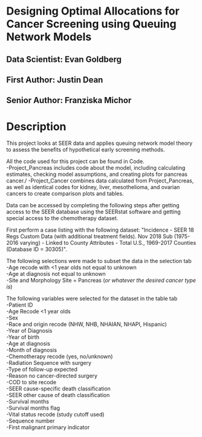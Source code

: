 # Designing Optimal Allocations for Cancer Screening using Queuing Network Models

## Data Scientist: Evan Goldberg
## First Author: Justin Dean
## Senior Author: Franziska Michor

# Description

This project looks at SEER data and applies queuing network model theory to assess the benefits of hypothetical early screening methods.

All the code used for this project can be found in Code.\
-Project_Pancreas includes code about the model, including calculating estimates, checking model assumptions, and creating plots for pancreas cancer./
-Project_Cancer combines data calculated from Project_Pancreas, as well as identical codes for kidney, liver, mesothelioma, and ovarian cancers to create comparison plots and tables.

Data can be accessed by completing the following steps after getting access to the SEER database using the SEERstat software and getting special access to the chemotherapy dataset.

First perform a case listing with the following dataset: "Incidence - SEER 18 Regs Custom Data (with additional treatment fields). Nov 2018 Sub (1975-2016 varying) - Linked to County Attributes - Total U.S., 1969-2017 Counties (Database ID = 30305)".

The following selections were made to subset the data in the selection tab\
-Age recode with <1 year olds not equal to unknown\
-Age at diagnosis not equal to unknown\
-Site and Morphology Site = Pancreas (*or whatever the desired cancer type is*)

The following variables were selected for the dataset in the table tab\
-Patient ID\
-Age Recode <1 year olds\
-Sex\
-Race and origin recode (NHW, NHB, NHAIAN, NHAPI, Hispanic)\
-Year of Diagnosis\
-Year of birth\
-Age at diagnosis\
-Month of diagnosis\
-Chemotherapy recode (yes, no/unknown)\
-Radiation Sequence with surgery\
-Type of follow-up expected\
-Reason no cancer-directed surgery\
-COD to site recode\
-SEER cause-specific death classification\
-SEER other cause of death classification\
-Survival months\
-Survival months flag\
-Vital status recode (study cutoff used)\
-Sequence number\
-First malignant primary indicator
